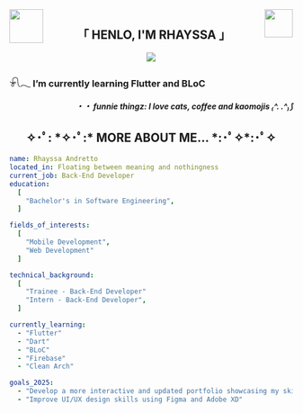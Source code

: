 <img src="https://camo.githubusercontent.com/99110c0b2dfc766d40af49a0a15b81297c9f7995915a64966d00c585714ab9ee/68747470733a2f2f6d656469612e67697068792e636f6d2f6d656469612f6d47634e6a736657416a593541455a4e77362f67697068792e676966" align="left" height="60" width="" /> 
<img src="https://media1.giphy.com/media/v1.Y2lkPTc5MGI3NjExZ2FlYWd3dnNvcjVpd2x3dDZ0YW40OWdqdnZnY3o2dHpnN3hzZzZwayZlcD12MV9pbnRlcm5hbF9naWZfYnlfaWQmY3Q9cw/4QZK21zlzVIyc/giphy.gif" align="right" height="50" width="" />
  
<h2 align="center">「 HENLO, I'M RHAYSSA 」</h2>

<div align="center">
  <img src="https://media1.giphy.com/media/v1.Y2lkPTc5MGI3NjExN2k1am0wOTE1N29uc2l3YnY0aGVuM3Npc2dxN3lldWY5aDFqN2x5bCZlcD12MV9pbnRlcm5hbF9naWZfYnlfaWQmY3Q9Zw/tPzuDa62ovAI/giphy.gif" width=""/>
</div>

###  𓍯𓂃 I’m currently learning Flutter and BLoC  

#### *<div align="right"> ・・ funnie thingz: I love cats, coffee and kaomojis ₍^. .^₎⟆</div>*  

<h2 align="center"> ✧･ﾟ: *✧･ﾟ:* MORE ABOUT ME... *:･ﾟ✧*:･ﾟ✧ </h2>

```yaml
name: Rhayssa Andretto
located_in: Floating between meaning and nothingness
current_job: Back-End Developer
education:
  [
    "Bachelor's in Software Engineering",
  ]

fields_of_interests:
  [
    "Mobile Development",
    "Web Development"
  ]

technical_background:
  [
    "Trainee - Back-End Developer"
    "Intern - Back-End Developer",
  ]

currently_learning:
  - "Flutter"
  - "Dart"
  - "BLoC"
  - "Firebase"
  - "Clean Arch"

goals_2025:
  - "Develop a more interactive and updated portfolio showcasing my skills and projects"
  - "Improve UI/UX design skills using Figma and Adobe XD"
```
